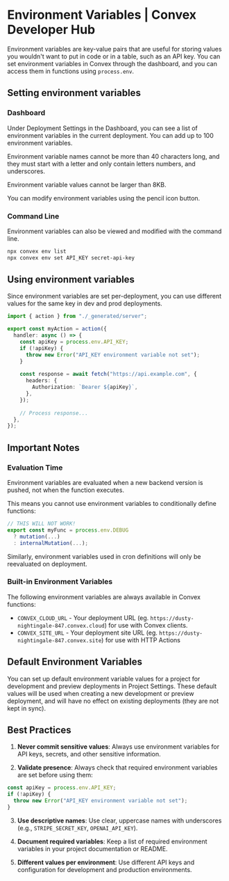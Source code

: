 # Environment Variables | Convex Developer Hub

Environment variables are key-value pairs that are useful for storing values you wouldn't want to put in code or in a table, such as an API key. You can set environment variables in Convex through the dashboard, and you can access them in functions using `process.env`.

## Setting environment variables

### Dashboard

Under Deployment Settings in the Dashboard, you can see a list of environment variables in the current deployment. You can add up to 100 environment variables.

Environment variable names cannot be more than 40 characters long, and they must start with a letter and only contain letters numbers, and underscores.

Environment variable values cannot be larger than 8KB.

You can modify environment variables using the pencil icon button.

### Command Line

Environment variables can also be viewed and modified with the command line.

```bash
npx convex env list
npx convex env set API_KEY secret-api-key
```

## Using environment variables

Since environment variables are set per-deployment, you can use different values for the same key in dev and prod deployments.

```typescript
import { action } from "./_generated/server";

export const myAction = action({
  handler: async () => {
    const apiKey = process.env.API_KEY;
    if (!apiKey) {
      throw new Error("API_KEY environment variable not set");
    }
    
    const response = await fetch("https://api.example.com", {
      headers: {
        Authorization: `Bearer ${apiKey}`,
      },
    });
    
    // Process response...
  },
});
```

## Important Notes

### Evaluation Time

Environment variables are evaluated when a new backend version is pushed, not when the function executes.

This means you cannot use environment variables to conditionally define functions:

```typescript
// THIS WILL NOT WORK!
export const myFunc = process.env.DEBUG
  ? mutation(...)
  : internalMutation(...);
```

Similarly, environment variables used in cron definitions will only be reevaluated on deployment.

### Built-in Environment Variables

The following environment variables are always available in Convex functions:

- `CONVEX_CLOUD_URL` - Your deployment URL (eg. `https://dusty-nightingale-847.convex.cloud`) for use with Convex clients.
- `CONVEX_SITE_URL` - Your deployment site URL (eg. `https://dusty-nightingale-847.convex.site`) for use with HTTP Actions

## Default Environment Variables

You can set up default environment variable values for a project for development and preview deployments in Project Settings. These default values will be used when creating a new development or preview deployment, and will have no effect on existing deployments (they are not kept in sync).

## Best Practices

1. **Never commit sensitive values**: Always use environment variables for API keys, secrets, and other sensitive information.

2. **Validate presence**: Always check that required environment variables are set before using them:

```typescript
const apiKey = process.env.API_KEY;
if (!apiKey) {
  throw new Error("API_KEY environment variable not set");
}
```

3. **Use descriptive names**: Use clear, uppercase names with underscores (e.g., `STRIPE_SECRET_KEY`, `OPENAI_API_KEY`).

4. **Document required variables**: Keep a list of required environment variables in your project documentation or README.

5. **Different values per environment**: Use different API keys and configuration for development and production environments.
